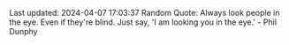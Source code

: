 Last updated: 2024-04-07 17:03:37
Random Quote: Always look people in the eye. Even if they're blind. Just say, 'I am looking you in the eye.' - Phil Dunphy